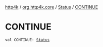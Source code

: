 [http4k](../../index.md) / [org.http4k.core](../index.md) / [Status](index.md) / [CONTINUE](./-c-o-n-t-i-n-u-e.md)

# CONTINUE

`val CONTINUE: `[`Status`](index.md)